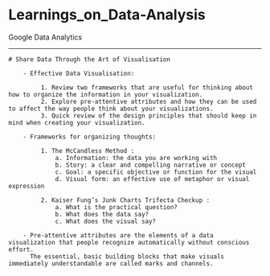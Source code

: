 # Learnings_on_Data-Analysis


Google Data Analytics
******************************

    # Share Data Through the Art of Visualisation

        - Effective Data Visualisation:
        
             1. Review two frameworks that are useful for thinking about how to organize the information in your visualization.
             2. Explore pre-attentive attributes and how they can be used to affect the way people think about your visualizations.
             3. Quick review of the design principles that should keep in mind when creating your visualization. 
             
        - Frameworks for organizing thoughts:
             
             1. The McCandless Method : 
                 a. Information: the data you are working with
                 b. Story: a clear and compelling narrative or concept
                 c. Goal: a specific objective or function for the visual
                 d. Visual form: an effective use of metaphor or visual expression
                 
             2. Kaiser Fung’s Junk Charts Trifecta Checkup :
                 a. What is the practical question? 
                 b. What does the data say?
                 c. What does the visual say? 

        - Pre-attentive attributes are the elements of a data visualization that people recognize automatically without conscious effort. 
          The essential, basic building blocks that make visuals immediately understandable are called marks and channels. 
